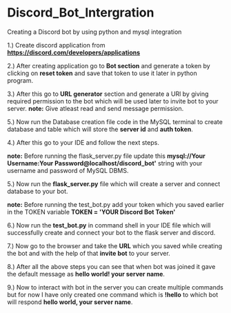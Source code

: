 # Discord_Bot_Intergration
Creating a Discord bot by using python and mysql integration

1.) Create discord application from **https://discord.com/developers/applications** 

2.) After creating application go to **Bot section** and generate a token by clicking on **reset token** and save that token to use it later in python program.

3.) After this go to **URL generator** section and generate a URl by giving required permission to the bot which will be used later to invite bot to your server.
**note:** Give atleast read and send message permission.

5.) Now run the Database creation file code in the MySQL terminal to create database and table which will store the **server id** and **auth token**.

4.) After this go to your IDE and follow the next steps.

**note:** Before running the flask_server.py file update this **mysql://Your Username:Your Password@localhost/discord_bot'** string with your username and password of MySQL DBMS.

5.) Now run the **flask_server.py** file which will create a server and connect database to your bot.

**note:** Before running the test_bot.py add your token which you saved earlier in the TOKEN variable **TOKEN = 'YOUR Discord Bot Token'**

6.) Now run the **test_bot.py** in command shell in your IDE file which will successfully create and connect your bot to the flask server and discord.

7.) Now go to the browser and take the **URL** which you saved while creating the bot and with the help of that **invite bot** to your server.

8.) After all the above steps you can see that when bot was joined it gave the default message as **hello world! your server name**.

9.) Now to interact with bot in the server you can create multiple commands but for now I have only created one command which is **!hello** to which bot will respond **hello world, your server name**.
